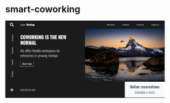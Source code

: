 # smart-coworking

![smart-coworking](https://github.com/JoaoMaiaa/smart-coworking/blob/main/assets/img/workspace.jpg)
